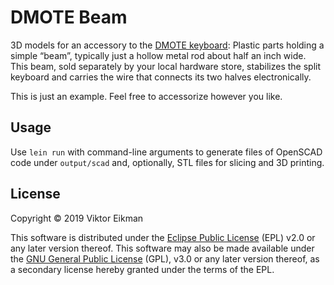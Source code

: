 # DMOTE Beam

3D models for an accessory to the
[DMOTE keyboard](http://viktor.eikman.se/article/the-dmote/): Plastic parts
holding a simple “beam”, typically just a hollow metal rod about half an inch
wide. This beam, sold separately by your local
hardware store, stabilizes the split keyboard and carries the wire that
connects its two halves electronically.

This is just an example. Feel free to accessorize however you like.

## Usage

Use `lein run` with command-line arguments to generate files of OpenSCAD code
under `output/scad` and, optionally, STL files for slicing and 3D printing.

## License

Copyright © 2019 Viktor Eikman

This software is distributed under the [Eclipse Public License](LICENSE-EPL)
(EPL) v2.0 or any later version thereof. This software may also be made
available under the [GNU General Public License](LICENSE-GPL) (GPL), v3.0 or
any later version thereof, as a secondary license hereby granted under the
terms of the EPL.
